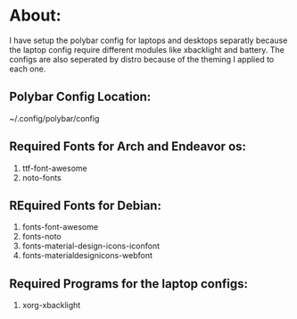 # About:
I have setup the polybar config for laptops and desktops separatly because the laptop config require different modules like xbacklight and battery. The configs are also seperated by distro because of the theming I applied to each one.  

## Polybar Config Location:
~/.config/polybar/config

## Required Fonts for Arch and Endeavor os:
1. ttf-font-awesome
2. noto-fonts

## REquired Fonts for Debian:
1. fonts-font-awesome
2. fonts-noto
3. fonts-material-design-icons-iconfont
4. fonts-materialdesignicons-webfont

## Required Programs for the laptop configs:
1. xorg-xbacklight
